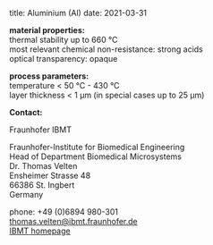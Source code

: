 title: Aluminium (Al)
date: 2021-03-31

__material properties:__  	
thermal stability up to	660 °C  
most relevant chemical non-resistance:	strong acids  
optical transparency:	opaque
	
__process parameters:__  	 
temperature	< 50 °C - 430 °C  
layer thickness	< 1 µm (in special cases up to 25 µm)
<!--break-->

__Contact:__


Fraunhofer IBMT

Fraunhofer-Institute for Biomedical Engineering   
Head of Department Biomedical Microsystems   
Dr. Thomas Velten    
Ensheimer Strasse 48   
66386 St. Ingbert   
Germany   

phone: +49 (0)6894 980-301   
thomas.velten@ibmt.fraunhofer.de  
[IBMT homepage](http://www.ibmt.fraunhofer.de/fhg/ibmt_en/biomedical_engineering/biomedical_microsystems/microsensors_microfluidics/index.jsp)
